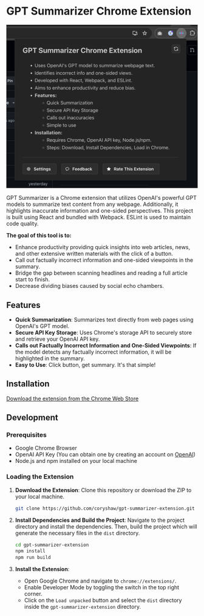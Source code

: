 # GPT Summarizer Chrome Extension

![Demo Screenshot](./images/demo_screenshot.png)

GPT Summarizer is a Chrome extension that utilizes OpenAI's powerful GPT models to summarize text content from any webpage. Additionally, it highlights inaccurate information and one-sided perspectives. This project is built using React and bundled with Webpack. ESLint is used to maintain code quality.

**The goal of this tool is to:**

- Enhance productivity providing quick insights into web articles, news, and other extensive written materials with the click of a button.
- Call out factually incorrect information and one-sided viewpoints in the summary.
- Bridge the gap between scanning headlines and reading a full article start to finish.
- Decrease dividing biases caused by social echo chambers.

## Features

- **Quick Summarization**: Summarizes text directly from web pages using OpenAI's GPT model.
- **Secure API Key Storage**: Uses Chrome's storage API to securely store and retrieve your OpenAI API key.
- **Calls out Factually Incorrect Information and One-Sided Viewpoints**: If the model detects any factually incorrect information, it will be highlighted in the summary.
- **Easy to Use**: Click button, get summary. It's that simple!

## Installation

[Download the extension from the Chrome Web Store](https://chromewebstore.google.com/detail/gpt-summarizer/ofcjacnckhgbmeompdemfppfmfogahgf)

## Development

### Prerequisites

- Google Chrome Browser
- OpenAI API Key (You can obtain one by creating an account on [OpenAI](https://openai.com/api/))
- Node.js and npm installed on your local machine

### Loading the Extension

1. **Download the Extension**:
   Clone this repository or download the ZIP to your local machine.

   ```bash
   git clone https://github.com/coryshaw/gpt-summarizer-extension.git
   ```

2. **Install Dependencies and Build the Project**:
   Navigate to the project directory and install the dependencies. Then, build the project which will generate the necessary files in the `dist` directory.

   ```bash
   cd gpt-summarizer-extension
   npm install
   npm run build
   ```

3. **Install the Extension**:
   - Open Google Chrome and navigate to `chrome://extensions/`.
   - Enable Developer Mode by toggling the switch in the top right corner.
   - Click on the `Load unpacked` button and select the `dist` directory inside the `gpt-summarizer-extension` directory.
